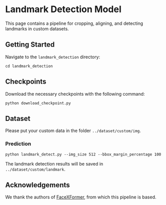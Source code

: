# Landmark Detection Model
This page contains a pipeline for cropping, aligning, and detecting landmarks in custom datasets.

## Getting Started
Navigate to the `landmark_detection` directory:
```
cd landmark_detection
```
## Checkpoints
Download the necessary checkpoints with the following command:
```
python download_checkpoint.py
```

## Dataset
Please put your custom data in the folder `../dataset/custom/img`.

### Prediction
```
python landmark_detect.py --img_size 512 --bbox_margin_percentage 100
```
The landmark detection results will be saved in `../dataset/custom/landmark`.

## Acknowledgements
We thank the authors of [FaceXFormer](https://github.com/Kartik-3004/facexformer), from which this pipeline is based.
